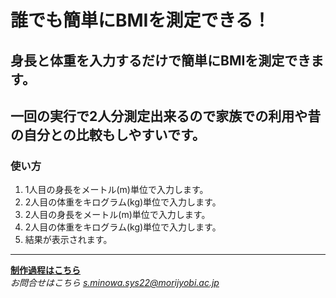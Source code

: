 # 誰でも簡単にBMIを測定できる！
## 身長と体重を入力するだけで簡単にBMIを測定できます。
## 一回の実行で2人分測定出来るので家族での利用や昔の自分との比較もしやすいです。
### 使い方
1. 1人目の身長をメートル(m)単位で入力します。
1. 2人目の体重をキログラム(kg)単位で入力します。
1. 2人目の身長をメートル(m)単位で入力します。
1. 2人目の体重をキログラム(kg)単位で入力します。
1. 結果が表示されます。  
---  
[**制作過程はこちら**](https://github.com/minowa-s/command-ensyu)  
*お問合せはこちら s.minowa.sys22@morijyobi.ac.jp*
